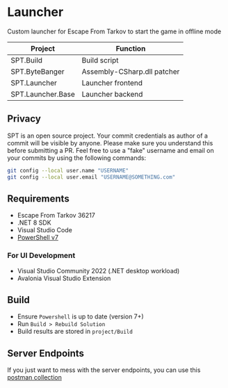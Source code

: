 # Launcher

Custom launcher for Escape From Tarkov to start the game in offline mode

**Project**        | **Function**
------------------ | --------------------------------------------
SPT.Build          | Build script
SPT.ByteBanger     | Assembly-CSharp.dll patcher
SPT.Launcher       | Launcher frontend
SPT.Launcher.Base  | Launcher backend

## Privacy
SPT is an open source project. Your commit credentials as author of a commit will be visible by anyone. Please make sure you understand this before submitting a PR.
Feel free to use a "fake" username and email on your commits by using the following commands:
```bash
git config --local user.name "USERNAME"
git config --local user.email "USERNAME@SOMETHING.com"
```

## Requirements

- Escape From Tarkov 36217
- .NET 8 SDK
- Visual Studio Code
- [PowerShell v7](https://learn.microsoft.com/en-us/powershell/scripting/install/installing-powershell-on-windows)

### For UI Development

- Visual Studio Community 2022 (.NET desktop workload)
- Avalonia Visual Studio Extension

## Build
- Ensure `Powershell` is up to date (version 7+)
- Run `Build > Rebuild Solution`
- Build results are stored in `project/Build`

## Server Endpoints
If you just want to mess with the server endpoints, you can use this [postman collection](https://gofile.io/d/kCzmze)